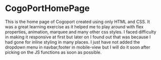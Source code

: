 # CogoPortHomePage
This is the home page of Cogoport created using only HTML and CSS. It was a great learning exercise as it helped me to play around with flex properties, animation,
marquee and many other css styles.
I faced difficulty in making it responsive at first but later on I found out that was because I had gone for inline styling in many places.
I just have not added the dropdown menu in navbar,footer in mobile-view but I will do it soon after picking on the JS functions as soon as possible.
